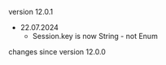 
version 12.0.1
- 22.07.2024
  - Session.key is now String - not Enum

changes since version 12.0.0

